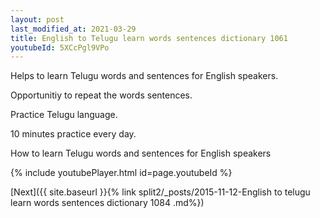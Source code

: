 ```yaml
---
layout: post
last_modified_at: 2021-03-29
title: English to Telugu learn words sentences dictionary 1061 
youtubeId: 5XCcPgl9VPo
---
```

 
 
Helps to learn Telugu words and sentences for English speakers.

Opportunitiy to repeat the words sentences. 

Practice Telugu language. 
 
10 minutes practice every day. 
 
How to learn Telugu words and sentences for English speakers 
 
{% include youtubePlayer.html id=page.youtubeId %}
 
 
[Next]({{ site.baseurl }}{% link  split2/_posts/2015-11-12-English to telugu learn words sentences dictionary 1084 .md%})
 
